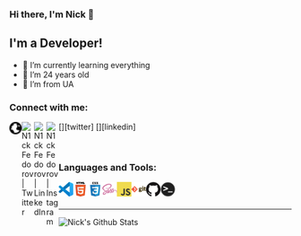 ### Hi there, I'm Nick  👋

## I'm a Developer!
- 💪 I’m currently learning everything 
- 🥺 I’m 24 years old
- 👀 I’m from UA

### Connect with me:

[<img align="left" alt="N1ckFedorov" width="22px" src="https://raw.githubusercontent.com/iconic/open-iconic/master/svg/globe.svg" />][website]
[<img align="left" alt="N1ckFedorov | Twitter" width="22px" src="https://cdn.jsdelivr.net/npm/simple-icons@v3/icons/twitter.svg" />][twitter]
[<img align="left" alt="N1ckFedorov | LinkedIn" width="22px" src="https://cdn.jsdelivr.net/npm/simple-icons@v3/icons/linkedin.svg" />][linkedin]
[<img align="left" alt="N1ckFedorov | Instagram" width="22px" src="https://cdn.jsdelivr.net/npm/simple-icons@v3/icons/instagram.svg" />][instagram]

<br />

### Languages and Tools:

<img align="left" alt="Visual Studio Code" width="26px" src="https://raw.githubusercontent.com/github/explore/80688e429a7d4ef2fca1e82350fe8e3517d3494d/topics/visual-studio-code/visual-studio-code.png"/>
<img align="left" alt="HTML5" width="26px" src="https://raw.githubusercontent.com/github/explore/80688e429a7d4ef2fca1e82350fe8e3517d3494d/topics/html/html.png" />
<img align="left" alt="CSS3" width="26px" src="https://raw.githubusercontent.com/github/explore/80688e429a7d4ef2fca1e82350fe8e3517d3494d/topics/css/css.png" />
<img align="left" alt="Sass" width="26px" src="https://raw.githubusercontent.com/github/explore/80688e429a7d4ef2fca1e82350fe8e3517d3494d/topics/sass/sass.png" />
<img align="left" alt="JavaScript" width="26px" src="https://raw.githubusercontent.com/github/explore/80688e429a7d4ef2fca1e82350fe8e3517d3494d/topics/javascript/javascript.png" />
<img align="left" alt="Git" width="26px" src="https://raw.githubusercontent.com/github/explore/80688e429a7d4ef2fca1e82350fe8e3517d3494d/topics/git/git.png" />
<img align="left" alt="GitHub" width="26px" src="https://raw.githubusercontent.com/github/explore/78df643247d429f6cc873026c0622819ad797942/topics/github/github.png" />
<img align="left" alt="HTML5" width="26px" src="https://raw.githubusercontent.com/github/explore/80688e429a7d4ef2fca1e82350fe8e3517d3494d/topics/terminal/terminal.png" />

<br />
<br />


---

<img align="left" alt="Nick's Github Stats" src="https://github-readme-stats.vercel.app/api?username=N1ckFedorov&show_icons=true&hide_border=true" />

[website]: https://github.com/N1ckFedorov
[instagram]: https://www.instagram.com/n1ck.dev/
